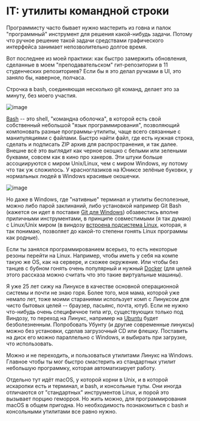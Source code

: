 # IT: утилиты командной строки

Программисту часто бывает нужно мастерить из говна и палок "программный" инструмент для решения какой-нибудь задачи. Потому что ручное решение такой задачи средствами графического интерфейса занимает непозволительно долгое время.

Вот последнее из моей практики: как быстро замержить обновления, сделанные в моем "преподавательском" гит-репозитории в 11 студенческих репозиториев? Если бы я это делал ручками в UI, это заняло бы, наверное, полчаса.

Строчка в bash, соединяющая несколько git команд, делает это за минуту, без моего участия.

![image](https://user-images.githubusercontent.com/2028330/197069530-7bf8d0c6-3bc0-450c-9a38-6667e87d0920.png)

[Bash](https://opensource.com/resources/what-bash) -- это shell, "командна оболочка", в которой есть свой собственный небольшой "язык программирования",  позволяющий компоновать разные программы-утилиты, чаще всего связанные с манипуляциями с файлами. Быстро найти файл, где есть нужная строка,  сделать и подписать ZIP архив для распространения, и так далее. Внешне всё это выглядит как черное окошко с белыми или зелеными буквами, совсем как в кино про хакеров. Эти штуки больше ассоциируются с миром Unix/Linux, чем с миром Windows, ну потому что так уж сложилось. У красноглазиков на Юниксе зелёные буковки, у нормальных людей в Windows красивые окошечки.


![image](https://user-images.githubusercontent.com/2028330/197072080-f9f793bd-8675-42bd-9964-14feb7337f71.png)

Но даже в Windows, где "нативные" терминал и утилиты бесполезные, можно либо парой заклинаний, либо установкой например Git Bash (кажется он идет в поставке [Git для Windows](https://git-scm.com/downloads)) обзавестись вполне приличными инструментами, в принципе совместимыми (я так думаю) с Linux/Unix миром (в виндозу [встроена подсистема Linux](https://learn.microsoft.com/en-us/windows/wsl/about), которая, я так понимаю, позволяет до какой-то степени гонять Linux программы как родные).

Если ты занялся программированием всерьез, то есть некоторые резоны перейти на Linux. Например, чтобы иметь у себя на компе такую же OS, как на сервере, и схожее окружение. Или чтобы без танцев с бубном гонять очень популярный и нужный [Docker](https://docs.docker.com/get-started/overview/) (для целей этого рассказа можно считать что это такие виртуальные машины).

Я уже 25 лет сижу на Линуксе в качестве основной операционной системы и почти не знаю горя. Более того, моя мама, которой уже немало лет, тоже моими стараниями использует комп с Линуксом для чисто бытовых целей -- браузер, пасьянс, почта, ютуб. Если не нужно что-нибудь очень специфичное типа игр, существующих только под Виндозу, то переход на Линукс, например на [Ubuntu](https://ubuntu.com/) будет безболезненным. Попробовать Убунту (и другие современные линуксы) можно без установки, сделав загрузочный CD или флешку. Поставить на диск его можно параллельно с Windows, и выбирать при загрузке, что использовать. 

Можно и не переходить, и пользоваться утилитами Линукс на Windows. Главное чтобы ты мог быстро смастерить из стандартных утилит небольшую программку, которая автоматизирует работу.

Отдельно тут идёт macOS, у которой корни в Unix, и в которой искаропки есть и терминал, и bash, и консольные тулы. Они иногда отличаются от "стандартных" инструментов Linux, и порой это вызывает порцию геморроя. Но жить можно, для программирования macOS в общем пригодна. Но необходимость познакомиться с bash 
и консольными утилитами все равно нужно.
